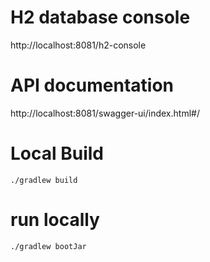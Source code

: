 # H2 database console
http://localhost:8081/h2-console

# API documentation
http://localhost:8081/swagger-ui/index.html#/

# Local Build
```./gradlew build```

# run locally
```./gradlew bootJar```